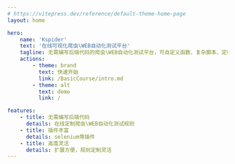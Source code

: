 ```yaml
---
# https://vitepress.dev/reference/default-theme-home-page
layout: home

hero:
    name: 'Kspider'
    text: '在线可视化爬虫\WEB自动化测试平台'
    tagline: 无需编写后端代码的爬虫\WEB自动化测试平台，可自定义函数、复杂脚本、定时任务，支持插件热插拔，自定义扩展，方便快捷的管理UI，效率翻倍，更多功能等你探索。
    actions:
        - theme: brand
          text: 快速开始
          link: /BasicCourse/intro.md
        - theme: alt
          text: demo
          link: /

features:
    - title: 无需编写后端代码
      details: 在线定制爬虫\WEB自动化测试规则
    - title: 插件丰富
      details: selenium等插件
    - title: 高度灵活
      details: 扩展方便，规则定制灵活
---
```

